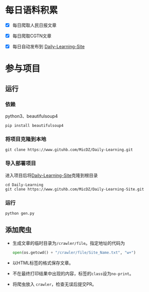 # 每日语料积累

- [X]  每日爬取人民日报文章
- [X] 每日爬取CGTN文章
- [X] 每日自动发布到 [Daily-Learning-Site](https://www.github.com/MicDZ/Daily-Learning-Site)


# 参与项目
## 运行
### 依赖

python3、beautifulsoup4

```
pip install beautifulsoup4 
```

### 将项目克隆到本地

```
git clone https://www.gituhb.com/MicDZ/Daily-Learning.git
```

### 导入部署项目

进入项目后将[Daily-Learning-Site](https://www.github.com/MicDZ/Daily-Learning-Site)克隆到根目录

```
cd Daily-Learning
git clone https://www.gituhb.com/MicDZ/Daily-Learning-Site.git
```

### 运行

```
python gen.py
```
## 添加爬虫

* 生成文章的临时目录为`/crawler/file`。指定地址的代码为
  ```py
  open(os.getcwd() + "/crawler/file/Site_Name.txt", "w+")
  ```

* 以HTML标签的格式保存文章。
* 不在最终打印结果中出现的内容，标签的`class`设为`no-print`。
* 将爬虫放入 `crawler`，检查无误后提交PR。

